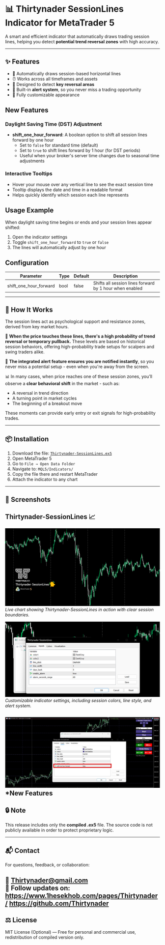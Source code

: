 # 📊 Thirtynader SessionLines Indicator for MetaTrader 5

A smart and efficient indicator that automatically draws trading session lines, helping you detect **potential trend reversal zones** with high accuracy.

---

## ✨ Features

- 🔁 Automatically draws session-based horizontal lines
- ⏰ Works across all timeframes and assets
- 🎯 Designed to detect **key reversal areas**
- 🔔 Built-in **alert system**, so you never miss a trading opportunity
- 🎨 Fully customizable appearance


## New Features

### Daylight Saving Time (DST) Adjustment
- **shift_one_hour_forward**: A boolean option to shift all session lines forward by one hour
  - Set to `false` for standard time (default)
  - Set to `true` to shift lines forward by 1 hour (for DST periods)
  - Useful when your broker's server time changes due to seasonal time adjustments

### Interactive Tooltips
- Hover your mouse over any vertical line to see the exact session time
- Tooltip displays the date and time in a readable format
- Helps quickly identify which session each line represents

## Usage Example

When daylight saving time begins or ends and your session lines appear shifted:

1. Open the indicator settings
2. Toggle `shift_one_hour_forward` to `true` or `false`
3. The lines will automatically adjust by one hour

## Configuration

| Parameter | Type | Default | Description |
|-----------|------|---------|-------------|
| shift_one_hour_forward | bool | false | Shifts all session lines forward by 1 hour when enabled |

---

## 🧠 How It Works

The session lines act as psychological support and resistance zones, derived from key market hours.

📌 **When the price touches these lines, there's a high probability of trend reversal or temporary pullback.** These levels are based on historical session behaviors, offering high-probability trade setups for scalpers and swing traders alike.

🚨 **The integrated alert feature ensures you are notified instantly**, so you never miss a potential setup - even when you're away from the screen.

📊 In many cases, when price reaches one of these session zones, you’ll observe a **clear behavioral shift** in the market - such as:
- A reversal in trend direction
- A turning point in market cycles
- The beginning of a breakout move

These moments can provide early entry or exit signals for high-probability trades.

---

## 📦 Installation

1. Download the file: [`Thirtynader-SessionLines.ex5`](https://github.com/Thirtynader/Thirtynader-SessionLines/releases)
2. Open MetaTrader 5
3. Go to `File → Open Data Folder`
4. Navigate to: `MQL5/Indicators/`
5. Copy the file there and restart MetaTrader
6. Attach the indicator to any chart

---

## 📸 Screenshots

## Thirtynader-SessionLines 📈

![Chart Preview](./session-demo1.png)  
*Live chart showing Thirtynader-SessionLines in action with clear session boundaries.*

![Indicator Settings](./session-demo2.png)  
*Customizable indicator settings, including session colors, line style, and alert system.*

![Indicator Settings](./session-demo3.jpg)
*New Features
---

## 🔒 Note

This release includes only the **compiled .ex5** file. The source code is not publicly available in order to protect proprietary logic.

---

## 📬 Contact

For questions, feedback, or collaboration:

📧 Thirtynader@gmail.com  
📢 Follow updates on: https://www.1hesekhob.com/pages/Thirtynader/
                       https://github.com/Thirtynader
---

## ⚖ License

MIT License (Optional) — Free for personal and commercial use, redistribution of compiled version only.
